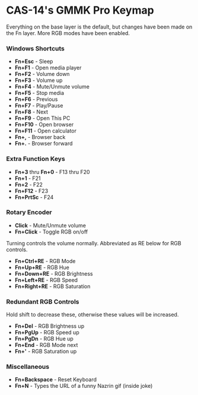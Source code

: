 # CAS-14's GMMK Pro Keymap

Everything on the base layer is the default, but changes have been made on the Fn layer. More RGB modes have been enabled.

### Windows Shortcuts

- **Fn+Esc** - Sleep
- **Fn+F1** - Open media player
- **Fn+F2** - Volume down
- **Fn+F3** - Volume up
- **Fn+F4** - Mute/Unmute volume
- **Fn+F5** - Stop media
- **Fn+F6** - Previous
- **Fn+F7** - Play/Pause
- **Fn+F8** - Next
- **Fn+F9** - Open This PC
- **Fn+F10** - Open browser
- **Fn+F11** - Open calculator
- **Fn+,** - Browser back
- **Fn+.** - Browser forward

### Extra Function Keys

- **Fn+3** thru **Fn+0** - F13 thru F20
- **Fn+1** - F21
- **Fn+2** - F22
- **Fn+F12** - F23
- **Fn+PrtSc** - F24

### Rotary Encoder

- **Click** - Mute/Unmute volume
- **Fn+Click** - Toggle RGB on/off

Turning controls the volume normally. Abbreviated as RE below for RGB controls.

- **Fn+Ctrl+RE** - RGB Mode
- **Fn+Up+RE** - RGB Hue
- **Fn+Down+RE** - RGB Brightness
- **Fn+Left+RE** - RGB Speed
- **Fn+Right+RE** - RGB Saturation

### Redundant RGB Controls

Hold shift to decrease these, otherwise these values will be increased.

- **Fn+Del** - RGB Brightness up
- **Fn+PgUp** - RGB Speed up
- **Fn+PgDn** - RGB Hue up
- **Fn+End** - RGB Mode next
- **Fn+'** - RGB Saturation up

### Miscellaneous

- **Fn+Backspace** - Reset Keyboard
- **Fn+N** - Types the URL of a funny Nazrin gif (inside joke)
